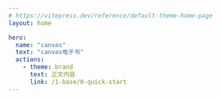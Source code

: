 ```yaml
---
# https://vitepress.dev/reference/default-theme-home-page
layout: home

hero:
  name: "canvas"
  text: "canvas电子书"
  actions:
    - theme: brand
      text: 正文内容
      link: /1-base/0-quick-start
---
```


